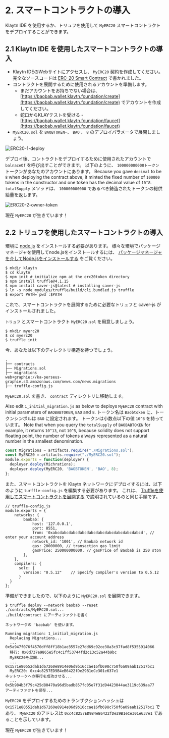 # 2. スマートコントラクトの導入 <a id="2-deploying-smart-contract"></a>

Klaytn IDE を使用するか、トリュフを使用して `MyERC20` スマートコントラクトをデプロイすることができます。

## 2.1 Klaytn IDE を使用したスマートコントラクトの導入 <a id="2-1-deploying-smart-contract-using-klaytn-ide"></a>

* Klaytn IDEのWebサイトにアクセスし、 `MyERC20` 契約を作成してください。 完全なソースコードは [ERC-20 Smart Contract](1-erc20.md) で書かれました。
* コントラクトを展開するために使用されるアカウントを準備します。
  * まだアカウントをお持ちでない場合は、 [https://baobab.wallet.klaytn.foundation/create](https://baobab.wallet.klaytn.foundation/create) でアカウントを作成してください。
  * 蛇口からKLAYテストを受ける - [https://baobab.wallet.klaytn.foundation/faucet](https://baobab.wallet.klaytn.foundation/faucet)
* `MyERC20.sol` を `BAOBTOKEN-`、 `BAO` 、 `8` のデプロイパラメータで展開しましょう。

![ERC20-1-deploy](./images/erc20-1-deploy.png)

デプロイ後、コントラクトをデプロイするために使用されたアカウントで `balnaceOf` を呼び出すことができます。 以下のように、 `100000000000トークン` トークンがあなたのアカウントにあります。 Because you gave `decimal` to be `8` when deploying the contract above, it minted the fixed number of `100000` tokens in the constructor and one token has the decimal value of `10^8`. `totalSupply` メソッドは、 `100000000000` であるべき鋳造されたトークンの総供給量を返します。

![ERC20-2-owner-token](./images/erc20-2-owner_token.png)

現在 `MyERC20` が生きています！

## 2.2 トリュフを使用したスマートコントラクトの導入 <a id="2-2-deploying-smart-contract-using-truffle"></a>

環境に [node.js](https://nodejs.org/) をインストールする必要があります。 様々な環境でパッケージマネージャを使用してnode.jsをインストールするには、 [パッケージマネージャを介してNode.jsをインストールする](https://nodejs.org/en/download/package-manager/) をご覧ください。

```text
$ mkdir klaytn
$ cd klaytn
$ npm init # initialize npm at the erc20token directory
$ npm install truffle@4.1.15
$ npm install caver-js@latest # installing caver-js
$ ln -s node_modules/truffle/build/cli.bundled.js truffle
$ export PATH=`pwd`:$PATH
```

これで、スマートコントラクトを展開するために必要なトリュフと caver-js がインストールされました。

`トリュフ` とスマートコントラクト `MyERC20.sol` を用意しましょう。

```text
$ mkdir myerc20
$ cd myerc20
$ truffle init
```

今、あなたは以下のディレクトリ構造を持つでしょう。

```text
.
├── contracts
├── Migrations.sol
├── migrations
web+graphie://ka-perseus-graphie.s3.amazonaws.com/news.com/news.migrations
├── truffle-config.js
```

`MyERC20.sol` を書き、 `contract` ディレクトリに移動します。

Also edit `1_initial_migration.js` as below to deploys `MyERC20` contract with initial parameters of `BAOBABTOKEN`, `BAO` and `8`. トークン名は `Baobtoken` に、トークンシンボルは `BAO` に設定されます。 トークンは小数点以下の値 `10^8` を持っています。 Note that when you query the `totalSupply` of `BAOBABTOKEN` for example, it returns `10^13`, not `10^5`, because solidity does not support floating point, the number of tokens always represented as a natural number in the smallest denomination.

```javascript
const Migrations = artifacts.require("./Migrations.sol");
const MyERC20 = artifacts.require("./MyERC20.sol");
module.exports = function(deployer) {
  deployer.deploy(Michrations);
  deployer.deploy(MyERC20, 'BAOBTOKEN', 'BAO', 8);
};
```

また、スマートコントラクトを Klaytn ネットワークにデプロイするには、以下のように `turffle-config.js` を編集する必要があります。 これは、 [Truffleを使用してスマートコントラクトを展開する](../../../getting-started/quick-start/deploy-a-smart-contract.md#deploying-a-smart-contract-using-truffle) で説明されているのと同じ手順です。

```text
// truffle-config.js
module.exports = {
    networks: {
        baobab: {
            host: '127.0.0.1',
            port: 8551,
            from: '0xabcdabcdabcdabcdabcdabcdabcdabcdabcdabcd', // enter your account address
            network_id: '1001', // Baobab network id
            gas: 20000000, // transaction gas limit
            gasPrice: 250000000000, // gasPrice of Baobab is 250 ston
        },
    },
    compilers: {
      solc: {
        version: "0.5.12"    // Specify compiler's version to 0.5.12
      }
  }
};
```

準備ができましたので、以下のように `MyERC20.sol` を展開できます。

```text
$ truffle deploy --network baobab --reset
./contracts/MyERC20.sol...
./build/contract にアーティファクトを書く

ネットワークの 'baobab' を使います。

Running migration: 1_initial_migration.js
  Replacing Migrations...
  ... 0x5a947f076f4570dff8ff18b1ae3557e27dd69c92ce38a3c97fad8f5355914066
  移行: 0x0d737e9865e5fc4c1ff53744fd2c13c52a44b9bc
  MyERC20を展開...
  ... 0x1571e80552dab1d67260e8914e06d9b16ccae16fb698c750f6a09aab12517bc1
  MyERC20: 0xc4c8257ED9B4eB6422fDe29B1eCe301e637e1
ネットワークへの移行を成功させる...
  ... 0x5b984b3f79c425d80470a96d5badb857fc05e7f31d94423044ae3119c639aa77
アーティファクトを保存...
```

`MyERC20` をデプロイするためのトランザクションハッシュは `0x1571e80552dab1d67260e8914e06d9b16ccae16fb698c750f6a09aab12517bc1` であり、 `MyERC20` のアドレスは `0xc4c8257ED9B4eB6422fDe29B1eCe301e637e1` であることを示しています。

現在 `MyERC20` が生きています！

